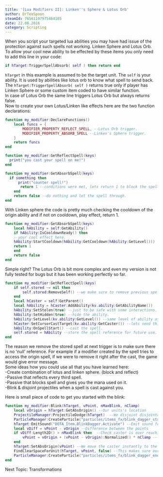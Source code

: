 ```yaml
---
title: '[Lua Modifiers II]: Linken''s Sphere & Lotus Orb'
author: DrTeaSpoon
steamId: 76561197975484185
date: 22.08.2016
category: Scripting
---
```


When you script your targeted lua abilities you may have had issue of the protection against such spells not working. Linken Sphere and Lotus Orb.  
To allow your cool new ability to be effected by these items you only need to add this line in your code:

```lua
if hTarget:TriggerSpellAbsorb( self ) then return end
```

`hTarget` in this example is assumed to be the target unit. The `self` is your ability. It is used by abilities like lotus orb to know what spell to send back. The `hTarget:TriggerSpellAbsorb( self )` returns true only if player has Linken Sphere or some custom item coded to have similar function.  
In case of Lotus Orb the same line triggers Lotus Orb but always returns false.  
Now to create your own Lotus/Linken like effects here are the two function declarations:

```lua
function my_modifier:DeclareFunctions()
    local funcs = {
        MODIFIER_PROPERTY_REFLECT_SPELL, --Lotus Orb trigger.
        MODIFIER_PROPERTY_ABSORB_SPELL --Linken's Sphere trigger.
    }
    return funcs
end

function my_modifier:GetReflectSpell(keys)
  print("you cast your spell on me!")
end

function my_modifier:GetAbsorbSpell(keys)
  if something then
      print("counter spell!")
       return 1 --conditions were met, lets return 1 to block the spell.
    end
    return false --do nothing and let the spell through.
end
```

With Linken sphere the code is pretty much checking the cooldown of the origin ability and if not on cooldown, play effect, return 1.

```lua
function my_modifier:GetAbsorbSpell(keys)
    local hAbility = self:GetAbility()
    if hAbility:IsCooldownReady() then
    --your cool effect here.
    hAbility:StartCooldown(hAbility:GetCooldown(hAbility:GetLevel()))
    return 1
    end
    return false
end
```

Simple right? The Lotus Orb is bit more complex and even my version is not fully tested for bugs but it has been working perfectly so far.

```lua
function my_modifier:GetReflectSpell(keys)
    if self.stored ~= nil then
        self.stored:RemoveSelf() --we make sure to remove previous spell.
    end
    local hCaster = self:GetParent()
    local hAbility = hCaster:AddAbility(kv.ability:GetAbilityName())
    hAbility:SetStolen(true) --just to be safe with some interactions.
    hAbility:SetHidden(true) --hide the ability.
    hAbility:SetLevel(kv.ability:GetLevel()) --same level of ability as the origin.
    hCaster:SetCursorCastTarget(kv.ability:GetCaster()) --lets send this spell back.
    hAbility:OnSpellStart() --cast the spell.
    self.stored = hAbility --store the spell reference for future use.
end
```

The reason we remove the stored spell at next trigger is to make sure there is no 'null' reference. For example if a modifier created by the spell tries to access the origin spell, if we were to remove it right after the cast, the game would give error message.  
Some ideas how you could use all that you have learned here:  
-Create combination of lotus and linken sphere. (block and reflect)  
-Passive that reflects every third spell.  
-Passive that blocks spell and gives you the mana used on it.  
-Blink & disjoint projectiles when a spell is cast against you.  

Here is small piece of code to get you started with the blink:

```lua
function my_modifier:Blink(hTarget, vPoint, nMaxBlink, nClamp)
    local vOrigin = hTarget:GetAbsOrigin() --Our units's location
    ProjectileManager:ProjectileDodge(hTarget)  --We disjoint disjointable incoming projectiles.
    ParticleManager:CreateParticle("particles/items_fx/blink_dagger_start.vpcf", PATTACH_ABSORIGIN, hTarget) --Create particle effect at our caster.
    hTarget:EmitSound("DOTA_Item.BlinkDagger.Activate") --Emit sound for the blink
    local vDiff = vPoint - vOrigin --Difference between the points
    if vDiff:Length2D() > nMaxBlink then  --Check caster is over reaching.
        vPoint = vOrigin + (vPoint - vOrigin):Normalized() * nClamp -- Recalculation of the target point.
    end
    hTarget:SetAbsOrigin(vPoint) --We move the caster instantly to the location
    FindClearSpaceForUnit(hTarget, vPoint, false) --This makes sure our caster does not get stuck
    ParticleManager:CreateParticle("particles/items_fx/blink_dagger_end.vpcf", PATTACH_ABSORIGIN, hTarget) --Create particle effect at our caster.
end
```

Next Topic: Transformations
